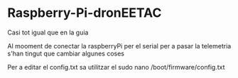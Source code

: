 # Raspberry-Pi-dronEETAC

Casi tot igual que en la guia

Al mooment de conectar la raspberryPi per el serial per a pasar la telemetria s'han tingut que cambiar algunes coses

Per a editar el config.txt sa utilitzar el sudo nano /boot/firmware/config.txt


